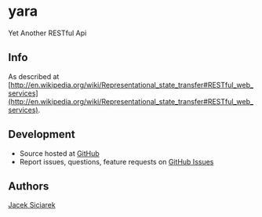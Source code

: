 yara
====

Yet Another RESTful Api

## Info

As described at [http://en.wikipedia.org/wiki/Representational_state_transfer#RESTful_web_services](http://en.wikipedia.org/wiki/Representational_state_transfer#RESTful_web_services).

## Development

- Source hosted at [GitHub](https://github.com/siciarek/yara)
- Report issues, questions, feature requests on [GitHub Issues](https://github.com/siciarek/yara/issues)

## Authors

[Jacek Siciarek](https://github.com/siciarek)
